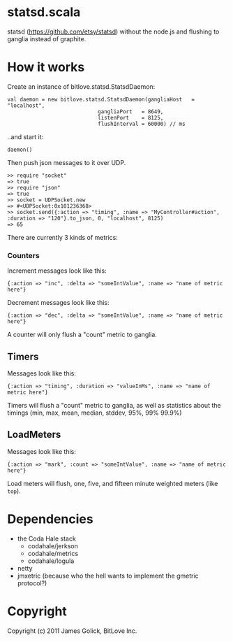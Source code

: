 statsd.scala
============

statsd (https://github.com/etsy/statsd) without the node.js and flushing to ganglia instead of graphite.

# How it works

Create an instance of bitlove.statsd.StatsdDaemon:
    
    val daemon = new bitlove.statsd.StatsdDaemon(gangliaHost   = "localhost",
		  	       		         gangliaPort   = 8649,
		  	       		         listenPort    = 8125,
		  	       		         flushInterval = 60000) // ms
..and start it:

    daemon()

Then push json messages to it over UDP.

    >> require "socket"
    => true
    >> require "json"
    => true
    >> socket = UDPSocket.new 
    => #<UDPSocket:0x101236368>
    >> socket.send({:action => "timing", :name => "MyController#action", :duration => "120"}.to_json, 0, "localhost", 8125)
    => 65

There are currently 3 kinds of metrics:

### Counters

Increment messages look like this:

    {:action => "inc", :delta => "someIntValue", :name => "name of metric here"}

Decrement messages look like this:

    {:action => "dec", :delta => "someIntValue", :name => "name of metric here"}

A counter will only flush a "count" metric to ganglia.

## Timers

Messages look like this:

    {:action => "timing", :duration => "valueInMs", :name => "name of metric here"}

Timers will flush a "count" metric to ganglia, as well as statistics about the timings (min, max, mean, median, stddev, 95%, 99% 99.9%)

## LoadMeters

Messages look like this:

    {:action => "mark", :count => "someIntValue", :name => "name of metric here"}

Load meters will flush, one, five, and fifteen minute weighted meters (like `top`).


# Dependencies

* the Coda Hale stack
  * codahale/jerkson
  * codahale/metrics
  * codahale/logula
* netty
* jmxetric (because who the hell wants to implement the gmetric protocol?)

# Copyright

Copyright (c) 2011 James Golick, BitLove Inc.
